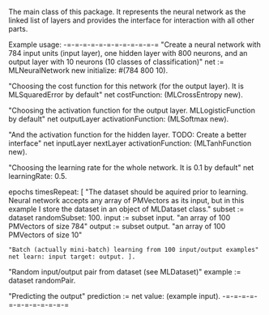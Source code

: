 The main class of this package. It represents the neural network as the linked list of layers and provides the interface for interaction with all other parts.

Example usage:
-=-=-=-=-=-=-=-=-=-=-=-=
"Create a neural network with 784 input units (input layer), one hidden layer with 800 neurons, and an output layer with 10 neurons (10 classes of classification)"
net := MLNeuralNetwork new initialize: #(784 800 10).

"Choosing the cost function for this network (for the output layer). It is MLSquaredError by default"
net costFunction: (MLCrossEntropy  new).

"Choosing the activation function for the output layer. MLLogisticFunction by default"
net outputLayer activationFunction: (MLSoftmax new).

"And the activation function for the hidden layer.
TODO: Create a better interface"
net inputLayer nextLayer activationFunction: (MLTanhFunction new).

"Choosing the learning rate for the whole network. It is 0.1 by default"
net learningRate: 0.5.

epochs timesRepeat: [ 
	"The dataset should be aquired prior to learning. Neural network accepts any array of PMVectors as its input, but in this example I store the dataset in an object of MLDataset class."
	subset := dataset randomSubset: 100.
	input := subset input. "an array of 100 PMVectors of size 784"
	output := subset output. "an array of 100 PMVectors of size 10"
	
	"Batch (actually mini-batch) learning from 100 input/output examples"
	net learn: input target: output. ].

"Random input/output pair from dataset (see MLDataset)"
example := dataset randomPair.

"Predicting the output"
prediction := net value: (example input).
-=-=-=-=-=-=-=-=-=-=-=-=